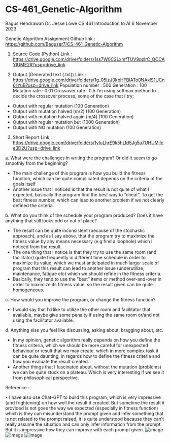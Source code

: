 # CS-461_Genetic-Algorithm

Bagus Hendrawan
Dr. Jesse Lowe
CS 461 Introduction to AI
6 November 2023

Genetic Algorithm Assignment
Github link :
https://github.com/Baguser7/CS-461_Genetic-Algorithm

1. Source Code (Python)
Link :
https://drive.google.com/drive/folders/1ss7W0C2LxmfTUV9pzlrC_QOCAYlUME2R?usp=drive_link

3. Output (Generated text (.txt))
Link :
https://drive.google.com/drive/folders/1g_05izJ0kbHFBIATo0NAxlS1UCn6rYuB?usp=drive_link
Population number : 500
Generation : 100
Mutation rate : 0.01
Crossover rate : 0.5
I’m using softmax method to decide the crossover process, some of the case that I try:
- Output with regular mutation (100 Generation)
- Output with mutation halved (m/2) (100 Generation)
- Output with mutation halved again (m/4) (100 Generation)
- Output with regular mutation but (1000 Generation)
- Output with NO mutation (100 Generation)
  
3. Short Report
Link :
https://drive.google.com/drive/folders/1yIuLhrE9k5hLId5Jg5u7UHUMiIce3D2U?usp=drive_link

a. What were the challenges in writing the program? Or did it seem to go smoothly from the beginning?
- The main challenge of this program is how you build the fitness function, which can be quite complicated depends on the criteria of the goals itself
- Another issue that I noticed is that the result is not quite of what I expected, basically the program find the best way to “cheat”. To get
the best fitness number, which can lead to another problem if we not clearly defined the criteria.

b. What do you think of the schedule your program produced? Does it have anything that still looks odd or out of place?
- The result can be quite inconsistent (because of the stochastic approach), and as I say above, that the program try to maximize the fitness value by any means necessary (e.g find a loophole) which I noticed from the result.
- The one thing that I notice is that they try to use the same room (and facilitator) quite frequently in different time schedule in order to maximize its value, which we must anticipated in much larger scale of program that this result can lead to another issue (underutilize, maintenance, fatigue etc) which we should refine in the fitness criteria.
- Basically, they tend to use the “best” items or method over-and-over in order to maximize its fitness value, so the result given can be quite homogeneous.
  
c. How would you improve the program, or change the fitness function?
- I would say that I’d like to utilize the other room and facilitator that available, maybe give some penalty if using the same room or/and not using the facilitator available.
  
d. Anything else you feel like discussing, asking about, bragging about, etc.
- In my opinion, genetic algorithm really depends on how you define the fitness criteria, which we should be more careful for unexpected behaviour or result that we may create. which in more complex task it can be quite daunting, in regards how to define the fitness criteria and how you evaluate the result created.
- Another things that I fascinated about, without the mutation (problems) we can be quite stuck on a plateau. Which is very interesting if we see it from philosophical perspective.

Reference :

• I have also use Chat-GPT to build this program, which is very impressive (and frightening) on how well the result it created. But sometime the result it provided is not goes the way we expected (especially in fitness function) which is they can misunderstand the prompt given and infer something that is not related to the prompt raised, it is quite understood because they can’t really assume the situation and can only infer information from the prompt.
But it is impressive how they can improve with each prompt given.
![image](https://github.com/Baguser7/CS-461_Genetic-Algorithm/assets/125522708/bffe4843-038a-4a71-8fdd-ad52cfac7eac)
![image](https://github.com/Baguser7/CS-461_Genetic-Algorithm/assets/125522708/9c1e3b82-0037-4550-aa5c-948829dab31e)
![image](https://github.com/Baguser7/CS-461_Genetic-Algorithm/assets/125522708/dd61dbe8-1df9-425a-9fa6-073feef7ef4c)



